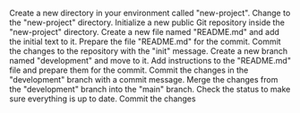 Create a new directory in your environment called "new-project".
Change to the "new-project" directory.
Initialize a new public Git repository inside the "new-project" directory.
Create a new file named "README.md" and add the initial text to it.
Prepare the file "README.md" for the commit.
Commit the changes to the repository with the "init" message.
Create a new branch named "development" and move to it.
Add instructions to the "README.md" file and prepare them for the commit.
Commit the changes in the "development" branch with a commit message.
Merge the changes from the "development" branch into the "main" branch.
Check the status to make sure everything is up to date.
Commit the changes

